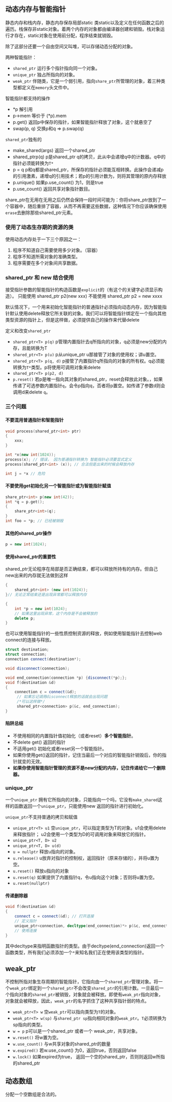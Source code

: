 ## 动态内存与智能指针

静态内存和栈内存，静态内存保存局部static 类static以及定义在任何函数之后的遍历。栈保存非static对象。着两个内存的对象都由编译器创建和销毁。栈对象运行才存在，static对象在使用前分配，程序结束就销毁。

除了这部分还要一个自由空间又叫堆，可以存储动态分配的对象。

两种智能指针：
+ `shared_ptr` 运行多个指针指向同一个对象。
+ `unique_ptr` 独占所指向的对象。
+ `weak_ptr` 伴随类，它是一个弱引用，指向`share_ptr`所管理的对象，着三种类型都定义在`memory`头文件中。
  
智能指针都支持的操作

+ *p 解引用
+ p->mem 等价于 (*p).mem
+ p.get() 返回p中保存的指针，如果智能指针释放了对象，这个就悬空了
+ swap(p, q) 交换p和q => p.swap(q)

`shared_ptr`独有的

+ make_shared<T>(args) 返回一个shared_ptr
+ shared_ptr<T>p(q) p是shared_ptr q的拷贝，此从中会递增q中的计数器。q中的指针必须能转换为`T*`
+ p = q p和q都是shared_ptr，所保存的指针必须能互相转换。此操作会递减p的引用激素，递增q的引用技术；若p的引用计数为，则将其管理的原内存释放
+ p.unique() 如果p.use_count() 为1，则是true
+ p.use_count() 返回共享对象指针数目。

share_ptr在无用在无用之后仍然会保持一段时间可能为：你将share_ptr放到了一个容器中，随后重排了容器，从而不再需要这些数据，这种情况下你应该确保使用`erase`去删除那些shared_ptr元素。

### 使用了动态生存期的资源的类

使用动态内存处于一下三个原因之一：

1. 程序不知道自己需要使用多少对象。（容器）
2. 程序不知道所需对象的准确类型。
3. 程序需要在多个对象间共享数据。

### shared_ptr 和 new 结合使用

接受指针参数的智能指针的构造函数是`explicit`的（有这个的关键字必须显示构造）。
只能使用 shared_ptr<T> p2(new xxx) 不能使用 shared_ptr<T> p2 = new xxxx

默认情况下，一个用来初始化智能指针的普通指针必须指向动态内存，因为智能指针默认使用delete释放它所关联的对象。我们可以将智能指针绑定在一个指向其他类型资源的指针上，但是这样做，必须提供自己的操作来代替delete

定义和改变`shared_ptr`

+ `shared_ptr<T> p(q)` p管理内置指针去q所指向的对象，q必须是new分配的内存，且能转换为T
+ `shared_ptr<T> p(u)` p从unique_ptr u那接管了对象的使用权；讲u置空。
+ `shared_ptr<T> p(q, d)` p接管了内置指针q所指向的对象的所有权。q必须能转换为`T*`类型。p将使用可调用对象来delete
+ `shared_ptr<T> p(p2, d)`
+ `p.reset()` 若p是唯一指向其对象的shared_ptr，reset会释放此对象。，如果传递了可选参数内置指针`q`，会令p指向q，否者将p置空。如传递了参数d则会调用d来delete `q`。

### 三个问题

#### 不要混用普通指针和智能指针

```c++
void process(shared_ptr<int> ptr)
{
    xxx;
}

int *x(new int(1024));
process(x); // 错误， 因为普通指针转换为 智能指针必须要显式定义
process(shared_ptr<int> (x)); // 合法但是出来的时候会释放内存

int j = *x // 危险
```

#### 不要使用get初始化另一个智能指针或为智能指针赋值

```c++
share_ptr<int> p(new int(42));
int *q = p.get();
{
    share_ptr<int>(q);
}
int foo = *p; // 已经被销毁

```

#### 其他的shared_ptr操作

```c++
p = new int(1024);

```

#### 使用shared_ptr的重要性

shared_ptr无论程序在局部是否正确结束，都可以释放所持有的内存。但自己new出来的内存就无法做到这样

```c++
{
    shared_ptr<int> (new int(1024));
}// 无论正常结束还是出现异常都可以释放内存

{
    int *p = new int(1024);
    // 如果这里出现异常，这个内存是不会被释放的
    delete p;
}

```

也可以使用智能指针的一些性质控制资源的释放，例如使用智能指针去控制web connect的连接与释放。

```c++
struct destination;
struct connection;
connection connect(destination*);

void disconnect(connection);

void end_connection(connection *p) {disconnect(*p);};
void f(destination &d)
{
    connection c = connect(&d);
     // 如果忘记调用disconnect释放的话就会出现问题
     /*可以这样做*/
     shared_ptr<connection> p(&c, end_connection);
}
```

#### 陷阱总结

+ 不使用相同的内置指针值初始化（或者reset）**多个智能指针**。
+ 不delete get() 返回的指针
+ 不适用get() 初始化或者reset另一个智能指针。
+ 如果你使用get()返回的指针，记住当最后一个对应的智能指针销毁后，你的指针就变的无效。
+ **如果你使用智能指针管理的资源不是new分配的内存，记住传递给它一个删除器。**

### unique_ptr

一个`unique_ptr` 拥有它所指向的对象，只能指向一个吗，它没有`make_shared`这样的函数返回一个`unique_ptr`，只能使用new 返回的指针进行初始化。

`unique_ptr`不支持普通的拷贝和赋值

+ `unique_ptr<T> u1` 空`unique_ptr`，可以指定类型为T的对象。u1会使用delete来释放指针； u2会使用一个类型为D的可调用对象来释放它的指针。
+ `unique_ptr<T, D> u2`
+ `unique_ptr<T, D> u(d)`
+ `u = nullptr` 释放u指向的对象。
+ `u.release()` u放弃对指针的控制权，返回指针（原来存储的），并将u置为空。
+ `u.reset()` 释放u指向的对象
+ `u.reset(q)` 如果提供了内置指针q，令u指向这个对象；否则将u置为空。
+ `u.reset(nullptr)`

#### 传递删除器

```c++
void f(destination &d)
{
    connect c = connect(&d); // 打开连接
    // 定义指针
    unique_ptr<connection, decltype(end_connection)*> p(&c, end_connection);
    // 使用连接
}

```

其中decltype来指明函数指针的类型。由于decltype(end_connection)返回一个函数类型，所有我们必须添加一个`*`来知名我们正在使用该类型的指针。

## weak_ptr

不控制所指对象生存周期的智能指针，它指向由一个`shared_ptr`管理对象。将一个`weak_ptr`绑定到一个`shared_ptr`不会改变`shared_ptr`的引用计数。一旦最后一个指向对象的`shared_ptr`被销毁，对象就会被释放。即使有`weak_ptr`指向对象，对象就会被释放，因此，`weak_ptr`的名字抓住了这种共享指针弱的特点。

+ `weak_ptr<T> w` 空`weak_ptr`可以指向类型为`T`的对象。
+ `weak_ptr<T> w(sp)` 与`shared_ptr sp`指向相同对象的`weak_ptr`。`T`必须转换为sp指向的类型。
+ `w = p` p可以是一个shared_ptr 或者一个 weak_ptr，共享对象。
+ `w.reset()` 将w置为空。
+ `w.use_count()` 与w共享对象的shared_ptr的数量
+ `w.expired()` 若w.use_count() 为0，返回true，否则返回false
+ `w.lock()` 如果expired为true， 返回一个空的shared_ptr，否则则返回w所指的shared_ptr
  
## 动态数组

分配一个空数组是合法的。
